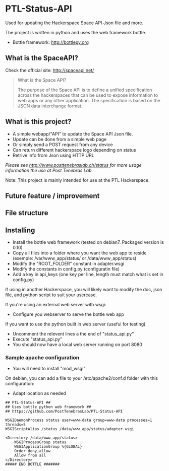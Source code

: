 PTL-Status-API
=======================

Used for updating the Hackerspace Space API Json file and more.

The project is written in python and uses the web framework bottle.
* Bottle framework:  http://bottlepy.org

## What is the SpaceAPI?

Check the official site: http://spaceapi.net/

>What is the Space API?
>
>The purpose of the Space API is to define a unified specification across the hackerspaces that can be used to expose information to web apps or any other application. The specification is based on the JSON data interchange format.

## What is this project?

- A simple webapp/"API" to update the Space API Json file.
- Update can be done from a simple web page
- Or simply send a POST request from any device
- Can return different hackerspace logo depending on status
- Retrive info from Json using HTTP URL

*Please see http://www.posttenebraslab.ch/status for more usage information the use at Post Tenebras Lab*

Note: This project is mainly intended for use at the PTL Hackerspace.

## Future feature / improvement

## File structure

## Installing

* Install the bottle web framework (tested on debian7. Packaged version is 0.10)
* Copy all files into a folder where you want the web app to reside (exemple: /var/www_app/status/ or /data/www_app/status)
* Modify the "ROOT_FOLDER" constant in adapter.wsgi
* Modify the constants in config.py (configuratin file)
* Add a key in api_keys (one key per line, length must match what is set in config.py)

If using in another Hackerspace, you will likely want to modify the doc, json file, and python script to suit your usercase.

If you're using an external web server with wsgi:

* Configure you webserver to serve the bottle web app

If you want to use the python built in web server (useful for testing)
* Uncomment the relevent lines a the end of "status_api.py"
* Execute "status_api.py"
* You should now have a local web server running on port 8080

### Sample apache configuration

* You will need to install "mod_wsgi"

On debian, you can add a file to your /etc/apache2/conf.d folder with this configuration:

* Adapt location as needed

````
## PTL-Status-API ##
## Uses bottle python web framework ##
## https://github.com/PostTenebrasLab/PTL-Status-API

WSGIDaemonProcess status user=www-data group=www-data processes=1 threads=5
WSGIScriptAlias /status /data/www_app/status/adapter.wsgi

<Directory /data/www_app/status>
    WSGIProcessGroup status
    WSGIApplicationGroup %{GLOBAL}
    Order deny,allow
    Allow from all
</Directory>
##### END BOTTLE #######
````

